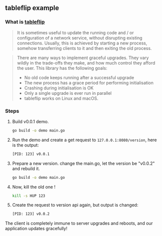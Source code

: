 ## tableflip example
### What is [tableflip](https://github.com/cloudflare/tableflip)
> It is sometimes useful to update the running code and / or configuration of a network service, without disrupting existing connections. Usually, this is achieved by starting a new process, somehow transferring clients to it and then exiting the old process.

> There are many ways to implement graceful upgrades. They vary wildly in the trade-offs they make, and how much control they afford the user. This library has the following goals:
>  - No old code keeps running after a successful upgrade
>  - The new process has a grace period for performing initialisation
>  - Crashing during initialisation is OK
>  - Only a single upgrade is ever run in parallel
>  - tableflip works on Linux and macOS.

### Steps
1. Build v0.0.1 demo.
   ```bash
   go build -o demo main.go
   ```
2. Run the demo and create a get request to `127.0.0.1:8080/version`, here is the output:
   ```bash
   [PID: 123] v0.0.1
   ```
3. Prepare a new version. change the main.go, let the version be "v0.0.2" and rebuild it.
   ```bash
   go build -o demo main.go
   ```
4. Now, kill the old one !
   ```bash
   kill -s HUP 123
   ```
5. Create the request to version api again, but output is changed:
   ```bash
   [PID: 123] v0.0.2
   ```

The client is completely immune to server upgrades and reboots, and our application updates gracefully!
